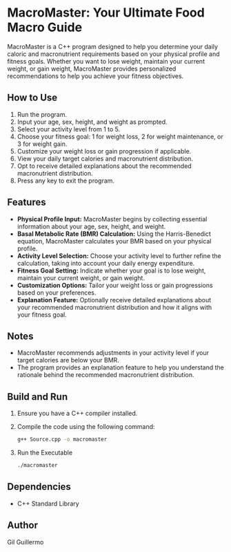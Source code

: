 # MacroMaster: Your Ultimate Food Macro Guide

MacroMaster is a C++ program designed to help you determine your daily caloric and macronutrient requirements based on your physical profile and fitness goals. Whether you want to lose weight, maintain your current weight, or gain weight, MacroMaster provides personalized recommendations to help you achieve your fitness objectives.

## How to Use

1. Run the program.
2. Input your age, sex, height, and weight as prompted.
3. Select your activity level from 1 to 5.
4. Choose your fitness goal: 1 for weight loss, 2 for weight maintenance, or 3 for weight gain.
5. Customize your weight loss or gain progression if applicable.
6. View your daily target calories and macronutrient distribution.
7. Opt to receive detailed explanations about the recommended macronutrient distribution.
8. Press any key to exit the program.

## Features

- **Physical Profile Input:** MacroMaster begins by collecting essential information about your age, sex, height, and weight.
- **Basal Metabolic Rate (BMR) Calculation:** Using the Harris-Benedict equation, MacroMaster calculates your BMR based on your physical profile.
- **Activity Level Selection:** Choose your activity level to further refine the calculation, taking into account your daily energy expenditure.
- **Fitness Goal Setting:** Indicate whether your goal is to lose weight, maintain your current weight, or gain weight.
- **Customization Options:** Tailor your weight loss or gain progressions based on your preferences.
- **Explanation Feature:** Optionally receive detailed explanations about your recommended macronutrient distribution and how it aligns with your fitness goal.

## Notes

- MacroMaster recommends adjustments in your activity level if your target calories are below your BMR.
- The program provides an explanation feature to help you understand the rationale behind the recommended macronutrient distribution.

## Build and Run

1. Ensure you have a C++ compiler installed.

2. Compile the code using the following command:
   ```bash
   g++ Source.cpp -o macromaster
3. Run the Executable
   ```bash
   ./macromaster

## Dependencies
- C++ Standard Library

## Author
Gil Guillermo
